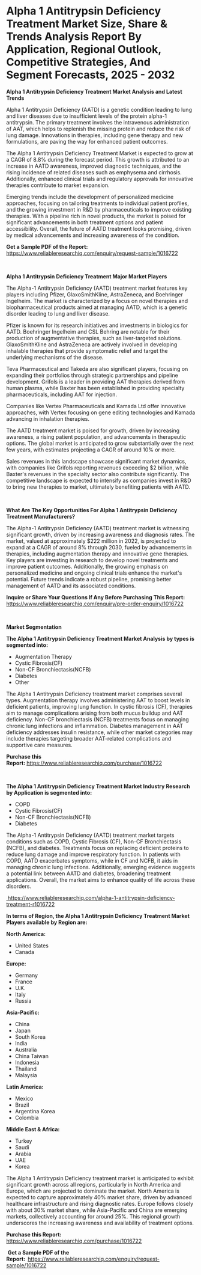 <p><h1>Alpha 1 Antitrypsin Deficiency Treatment Market Size, Share & Trends Analysis Report By Application, Regional Outlook, Competitive Strategies, And Segment Forecasts, 2025 - 2032</h1></p><p><strong>Alpha 1 Antitrypsin Deficiency Treatment Market Analysis and Latest Trends</strong></p>
<p><p>Alpha 1 Antitrypsin Deficiency (AATD) is a genetic condition leading to lung and liver diseases due to insufficient levels of the protein alpha-1 antitrypsin. The primary treatment involves the intravenous administration of AAT, which helps to replenish the missing protein and reduce the risk of lung damage. Innovations in therapies, including gene therapy and new formulations, are paving the way for enhanced patient outcomes. </p><p>The Alpha 1 Antitrypsin Deficiency Treatment Market is expected to grow at a CAGR of 8.8% during the forecast period. This growth is attributed to an increase in AATD awareness, improved diagnostic techniques, and the rising incidence of related diseases such as emphysema and cirrhosis. Additionally, enhanced clinical trials and regulatory approvals for innovative therapies contribute to market expansion. </p><p>Emerging trends include the development of personalized medicine approaches, focusing on tailoring treatments to individual patient profiles, and the growing investment in R&D by pharmaceuticals to improve existing therapies. With a pipeline rich in novel products, the market is poised for significant advancements in both treatment options and patient accessibility. Overall, the future of AATD treatment looks promising, driven by medical advancements and increasing awareness of the condition.</p></p>
<p><strong>Get a Sample PDF of the Report:&nbsp;</strong> <a href="https://www.reliableresearchiq.com/enquiry/request-sample/1016722?utm_campaign=3550&utm_medium=2&utm_source=Github&utm_content=ia&utm_term=19042025&utm_id=alpha-1-antitrypsin-deficiency-treatment">https://www.reliableresearchiq.com/enquiry/request-sample/1016722</a></p>
<p>&nbsp;</p>
<p><strong>Alpha 1 Antitrypsin Deficiency Treatment Major Market Players</strong></p>
<p><p>The Alpha-1 Antitrypsin Deficiency (AATD) treatment market features key players including Pfizer, GlaxoSmithKline, AstraZeneca, and Boehringer Ingelheim. The market is characterized by a focus on novel therapies and biopharmaceutical products aimed at managing AATD, which is a genetic disorder leading to lung and liver disease.</p><p>Pfizer is known for its research initiatives and investments in biologics for AATD. Boehringer Ingelheim and CSL Behring are notable for their production of augmentative therapies, such as liver-targeted solutions. GlaxoSmithKline and AstraZeneca are actively involved in developing inhalable therapies that provide symptomatic relief and target the underlying mechanisms of the disease. </p><p>Teva Pharmaceutical and Takeda are also significant players, focusing on expanding their portfolios through strategic partnerships and pipeline development. Grifols is a leader in providing AAT therapies derived from human plasma, while Baxter has been established in providing specialty pharmaceuticals, including AAT for injection. </p><p>Companies like Vertex Pharmaceuticals and Kamada Ltd offer innovative approaches, with Vertex focusing on gene editing technologies and Kamada advancing in inhalation therapies.</p><p>The AATD treatment market is poised for growth, driven by increasing awareness, a rising patient population, and advancements in therapeutic options. The global market is anticipated to grow substantially over the next few years, with estimates projecting a CAGR of around 10% or more.</p><p>Sales revenues in this landscape showcase significant market dynamics, with companies like Grifols reporting revenues exceeding $2 billion, while Baxter's revenues in the specialty sector also contribute significantly. The competitive landscape is expected to intensify as companies invest in R&D to bring new therapies to market, ultimately benefiting patients with AATD.</p></p>
<p>&nbsp;</p>
<p><strong>What Are The Key Opportunities For Alpha 1 Antitrypsin Deficiency Treatment Manufacturers?</strong></p>
<p><p>The Alpha-1 Antitrypsin Deficiency (AATD) treatment market is witnessing significant growth, driven by increasing awareness and diagnosis rates. The market, valued at approximately $222 million in 2022, is projected to expand at a CAGR of around 8% through 2030, fueled by advancements in therapies, including augmentation therapy and innovative gene therapies. Key players are investing in research to develop novel treatments and improve patient outcomes. Additionally, the growing emphasis on personalized medicine and ongoing clinical trials enhance the market's potential. Future trends indicate a robust pipeline, promising better management of AATD and its associated conditions.</p></p>
<p><strong>Inquire or Share Your Questions If Any Before Purchasing This Report:</strong> <a href="https://www.reliableresearchiq.com/enquiry/pre-order-enquiry/1016722?utm_campaign=3550&utm_medium=2&utm_source=Github&utm_content=ia&utm_term=19042025&utm_id=alpha-1-antitrypsin-deficiency-treatment">https://www.reliableresearchiq.com/enquiry/pre-order-enquiry/1016722</a></p>
<p>&nbsp;</p>
<p><strong>Market Segmentation</strong></p>
<p><strong>The Alpha 1 Antitrypsin Deficiency Treatment Market Analysis by types is segmented into:</strong></p>
<p><ul><li>Augmentation Therapy</li><li>Cystic Fibrosis(CF)</li><li>Non-CF Bronchiectasis(NCFB)</li><li>Diabetes</li><li>Other</li></ul></p>
<p><p>The Alpha 1 Antitrypsin Deficiency treatment market comprises several types. Augmentation therapy involves administering AAT to boost levels in deficient patients, improving lung function. In cystic fibrosis (CF), therapies aim to manage complications arising from both mucus buildup and AAT deficiency. Non-CF bronchiectasis (NCFB) treatments focus on managing chronic lung infections and inflammation. Diabetes management in AAT deficiency addresses insulin resistance, while other market categories may include therapies targeting broader AAT-related complications and supportive care measures.</p></p>
<p><strong>Purchase this Report:&nbsp;</strong><a href="https://www.reliableresearchiq.com/purchase/1016722?utm_campaign=3550&utm_medium=2&utm_source=Github&utm_content=ia&utm_term=19042025&utm_id=alpha-1-antitrypsin-deficiency-treatment">https://www.reliableresearchiq.com/purchase/1016722</a></p>
<p>&nbsp;</p>
<p><strong>The Alpha 1 Antitrypsin Deficiency Treatment Market Industry Research by Application is segmented into:</strong></p>
<p><ul><li>COPD</li><li>Cystic Fibrosis(CF)</li><li>Non-CF Bronchiectasis(NCFB)</li><li>Diabetes</li></ul></p>
<p><p>The Alpha-1 Antitrypsin Deficiency (AATD) treatment market targets conditions such as COPD, Cystic Fibrosis (CF), Non-CF Bronchiectasis (NCFB), and diabetes. Treatments focus on replacing deficient proteins to reduce lung damage and improve respiratory function. In patients with COPD, AATD exacerbates symptoms, while in CF and NCFB, it aids in managing chronic lung infections. Additionally, emerging evidence suggests a potential link between AATD and diabetes, broadening treatment applications. Overall, the market aims to enhance quality of life across these disorders.</p></p>
<p><a href="https://www.reliableresearchiq.com/alpha-1-antitrypsin-deficiency-treatment-r1016722?utm_campaign=3550&utm_medium=2&utm_source=Github&utm_content=ia&utm_term=19042025&utm_id=alpha-1-antitrypsin-deficiency-treatment">&nbsp;https://www.reliableresearchiq.com/alpha-1-antitrypsin-deficiency-treatment-r1016722</a></p>
<p><strong>In terms of Region, the Alpha 1 Antitrypsin Deficiency Treatment Market Players available by Region are:</strong></p>
<p>
    <p> <strong> North America: </strong>
        <ul>
            <li>United States</li>
            <li>Canada</li>
        </ul>
        </p> 
    <p> <strong> Europe: </strong>
        <ul>
            <li>Germany</li>
            <li>France</li>
            <li>U.K.</li>
            <li>Italy</li>
            <li>Russia</li>
        </ul>
        </p> 
    <p> <strong> Asia-Pacific: </strong>
        <ul>
            <li>China</li>
            <li>Japan</li>
            <li>South Korea</li>
            <li>India</li>
            <li>Australia</li>
            <li>China Taiwan</li>
            <li>Indonesia</li>
            <li>Thailand</li>
            <li>Malaysia</li>
        </ul>
        </p> 
    <p> <strong> Latin America: </strong>
        <ul>
            <li>Mexico</li>
            <li>Brazil</li>
            <li>Argentina Korea</li>
            <li>Colombia</li>
        </ul>
        </p> 
    <p> <strong> Middle East & Africa: </strong>
        <ul>
            <li>Turkey</li>
            <li>Saudi</li>
            <li>Arabia</li>
            <li>UAE</li>
            <li>Korea</li>
        </ul>
    </p>
    </p>
<p><p>The Alpha 1 Antitrypsin Deficiency treatment market is anticipated to exhibit significant growth across all regions, particularly in North America and Europe, which are projected to dominate the market. North America is expected to capture approximately 40% market share, driven by advanced healthcare infrastructure and rising diagnostic rates. Europe follows closely with about 30% market share, while Asia-Pacific and China are emerging markets, collectively accounting for around 25%. This regional growth underscores the increasing awareness and availability of treatment options.</p></p>
<p><strong>Purchase this Report: </strong><a href="https://www.reliableresearchiq.com/purchase/1016722?utm_campaign=3550&utm_medium=2&utm_source=Github&utm_content=ia&utm_term=19042025&utm_id=alpha-1-antitrypsin-deficiency-treatment">https://www.reliableresearchiq.com/purchase/1016722</a></p>
<p>&nbsp;<strong>Get a Sample PDF of the Report:&nbsp;&nbsp;</strong><a href="https://www.reliableresearchiq.com/enquiry/request-sample/1016722?utm_campaign=3550&utm_medium=2&utm_source=Github&utm_content=ia&utm_term=19042025&utm_id=alpha-1-antitrypsin-deficiency-treatment">https://www.reliableresearchiq.com/enquiry/request-sample/1016722</a></p>
<p><strong></strong></p>
<p><p></p><p></p><p></p></p>